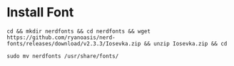 # Install Font
	cd && mkdir nerdfonts && cd nerdfonts && wget https://github.com/ryanoasis/nerd-fonts/releases/download/v2.3.3/Iosevka.zip && unzip Iosevka.zip && cd 

	sudo mv nerdfonts /usr/share/fonts/
